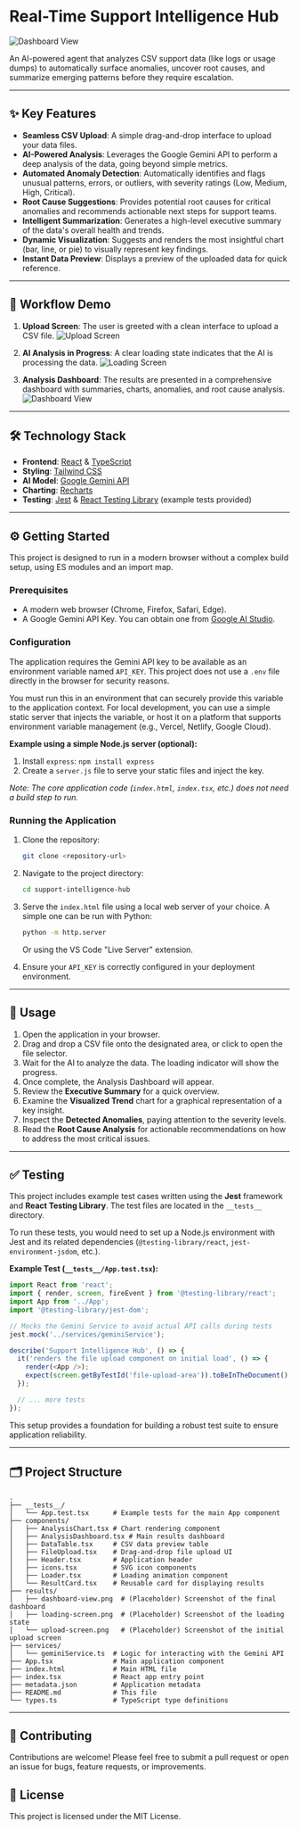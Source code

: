 # Real-Time Support Intelligence Hub

![Dashboard View](results/dashboard-view.png)

An AI-powered agent that analyzes CSV support data (like logs or usage dumps) to automatically surface anomalies, uncover root causes, and summarize emerging patterns before they require escalation.

---

## ✨ Key Features

-   **Seamless CSV Upload**: A simple drag-and-drop interface to upload your data files.
-   **AI-Powered Analysis**: Leverages the Google Gemini API to perform a deep analysis of the data, going beyond simple metrics.
-   **Automated Anomaly Detection**: Automatically identifies and flags unusual patterns, errors, or outliers, with severity ratings (Low, Medium, High, Critical).
-   **Root Cause Suggestions**: Provides potential root causes for critical anomalies and recommends actionable next steps for support teams.
-   **Intelligent Summarization**: Generates a high-level executive summary of the data's overall health and trends.
-   **Dynamic Visualization**: Suggests and renders the most insightful chart (bar, line, or pie) to visually represent key findings.
-   **Instant Data Preview**: Displays a preview of the uploaded data for quick reference.

---

## 🚀 Workflow Demo

1.  **Upload Screen**: The user is greeted with a clean interface to upload a CSV file.
    ![Upload Screen](results/upload-screen.png)

2.  **AI Analysis in Progress**: A clear loading state indicates that the AI is processing the data.
    ![Loading Screen](results/loading-screen.png)

3.  **Analysis Dashboard**: The results are presented in a comprehensive dashboard with summaries, charts, anomalies, and root cause analysis.
    ![Dashboard View](results/dashboard-view.png)

---

## 🛠️ Technology Stack

-   **Frontend**: [React](https://reactjs.org/) & [TypeScript](https://www.typescriptlang.org/)
-   **Styling**: [Tailwind CSS](https://tailwindcss.com/)
-   **AI Model**: [Google Gemini API](https://ai.google.dev/)
-   **Charting**: [Recharts](https://recharts.org/)
-   **Testing**: [Jest](https://jestjs.io/) & [React Testing Library](https://testing-library.com/docs/react-testing-library/intro/) (example tests provided)

---

## ⚙️ Getting Started

This project is designed to run in a modern browser without a complex build setup, using ES modules and an import map.

### Prerequisites

-   A modern web browser (Chrome, Firefox, Safari, Edge).
-   A Google Gemini API Key. You can obtain one from [Google AI Studio](https://aistudio.google.com/app/apikey).

### Configuration

The application requires the Gemini API key to be available as an environment variable named `API_KEY`. This project does not use a `.env` file directly in the browser for security reasons.

You must run this in an environment that can securely provide this variable to the application context. For local development, you can use a simple static server that injects the variable, or host it on a platform that supports environment variable management (e.g., Vercel, Netlify, Google Cloud).

**Example using a simple Node.js server (optional):**
1. Install `express`: `npm install express`
2. Create a `server.js` file to serve your static files and inject the key.

_Note: The core application code (`index.html`, `index.tsx`, etc.) does not need a build step to run._

### Running the Application

1.  Clone the repository:
    ```bash
    git clone <repository-url>
    ```
2.  Navigate to the project directory:
    ```bash
    cd support-intelligence-hub
    ```
3.  Serve the `index.html` file using a local web server of your choice. A simple one can be run with Python:
    ```bash
    python -m http.server
    ```
    Or using the VS Code "Live Server" extension.

4.  Ensure your `API_KEY` is correctly configured in your deployment environment.

---

## 📖 Usage

1.  Open the application in your browser.
2.  Drag and drop a CSV file onto the designated area, or click to open the file selector.
3.  Wait for the AI to analyze the data. The loading indicator will show the progress.
4.  Once complete, the Analysis Dashboard will appear.
5.  Review the **Executive Summary** for a quick overview.
6.  Examine the **Visualized Trend** chart for a graphical representation of a key insight.
7.  Inspect the **Detected Anomalies**, paying attention to the severity levels.
8.  Read the **Root Cause Analysis** for actionable recommendations on how to address the most critical issues.

---

## ✅ Testing

This project includes example test cases written using the **Jest** framework and **React Testing Library**. The test files are located in the `__tests__` directory.

To run these tests, you would need to set up a Node.js environment with Jest and its related dependencies (`@testing-library/react`, `jest-environment-jsdom`, etc.).

**Example Test (`__tests__/App.test.tsx`):**
```typescript
import React from 'react';
import { render, screen, fireEvent } from '@testing-library/react';
import App from '../App';
import '@testing-library/jest-dom';

// Mocks the Gemini Service to avoid actual API calls during tests
jest.mock('../services/geminiService');

describe('Support Intelligence Hub', () => {
  it('renders the file upload component on initial load', () => {
    render(<App />);
    expect(screen.getByTestId('file-upload-area')).toBeInTheDocument();
  });

  // ... more tests
});
```

This setup provides a foundation for building a robust test suite to ensure application reliability.

---

## 🗂️ Project Structure

```
.
├── __tests__/
│   └── App.test.tsx      # Example tests for the main App component
├── components/
│   ├── AnalysisChart.tsx # Chart rendering component
│   ├── AnalysisDashboard.tsx # Main results dashboard
│   ├── DataTable.tsx     # CSV data preview table
│   ├── FileUpload.tsx    # Drag-and-drop file upload UI
│   ├── Header.tsx        # Application header
│   ├── icons.tsx         # SVG icon components
│   ├── Loader.tsx        # Loading animation component
│   └── ResultCard.tsx    # Reusable card for displaying results
├── results/
│   ├── dashboard-view.png  # (Placeholder) Screenshot of the final dashboard
│   ├── loading-screen.png  # (Placeholder) Screenshot of the loading state
│   └── upload-screen.png   # (Placeholder) Screenshot of the initial upload screen
├── services/
│   └── geminiService.ts  # Logic for interacting with the Gemini API
├── App.tsx               # Main application component
├── index.html            # Main HTML file
├── index.tsx             # React app entry point
├── metadata.json         # Application metadata
├── README.md             # This file
└── types.ts              # TypeScript type definitions
```

---
## 🤝 Contributing

Contributions are welcome! Please feel free to submit a pull request or open an issue for bugs, feature requests, or improvements.

## 📄 License

This project is licensed under the MIT License.
